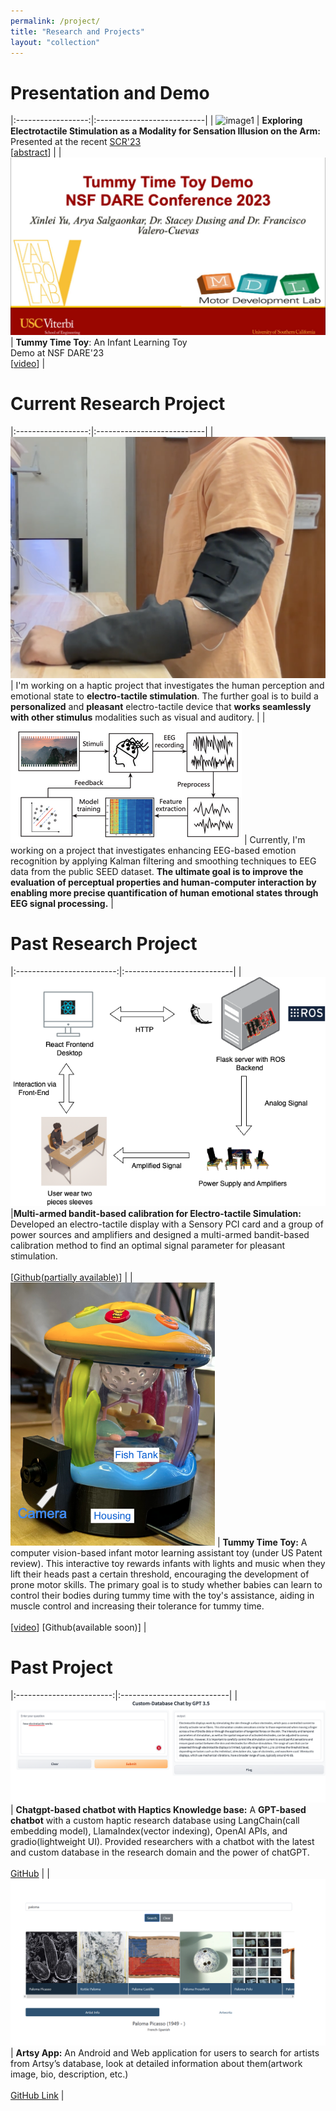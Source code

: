 ```yaml
---
permalink: /project/
title: "Research and Projects"
layout: "collection"
---
```


# Presentation and Demo

|:------------------:|:---------------------------|
| ![image1][SCR_Pre_Image]          | **Exploring Electrotactile Stimulation as a Modality for Sensation Illusion on the Arm:** Presented at the recent [SCR'23](https://sites.uci.edu/scr2023/schedule/)       <br> [[abstract](https://bpb-us-e2.wpmucdn.com/sites.uci.edu/dist/2/5230/files/2023/09/66_SCR_23_Xinlei_Yu.pdf)] |
| [![3T Demo](https://raw.githubusercontent.com/XinleiYu-Leo/Xinlei-leo.github.io/master/assets/images/3T_Demo_DARE-Cover.jpg)](https://youtu.be/6PznLd5wy5c "3T Demo")         | <strong>Tummy Time Toy</strong>: An Infant Learning Toy      <br> Demo at NSF DARE'23                 <br> [[video](https://youtu.be/6PznLd5wy5c)] |

[SCR_Pre_Image]: https://raw.githubusercontent.com/XinleiYu-Leo/Xinlei-leo.github.io/master/assets/images/talk_SCR.png "scr"


# Current Research Project 

|:------------------:|:---------------------------|
| <img src="https://raw.githubusercontent.com/XinleiYu-Leo/Xinlei-leo.github.io/master/assets/images/sleeve_prototype.png" alt="Sleeve Image"  />             | I'm working on a haptic project that investigates the human perception and emotional state to <strong>electro-tactile stimulation</strong>. The further goal is to build a <strong>personalized</strong> and <strong>pleasant</strong> electro-tactile device that <strong>works seamlessly with other stimulus</strong> modalities such as visual and auditory.      |
| <img src="https://raw.githubusercontent.com/XinleiYu-Leo/Xinlei-leo.github.io/master/assets/images/eeg_loop.png" alt="eeg Image"  />             | Currently, I'm working on a project that investigates enhancing EEG-based emotion recognition by applying Kalman filtering and smoothing techniques to EEG data from the public SEED dataset. <strong>The ultimate goal is to improve the evaluation of perceptual properties and human-computer interaction by enabling more precise quantification of human emotional states through EEG signal processing.</strong>     |



# Past Research Project 

|:-------------------------:|:---------------------------|
|![electro_diagram][electro]|**Multi-armed bandit-based calibration for Electro-tactile Simulation:** Developed an electro-tactile display with a Sensory PCI card and a group of power sources and amplifiers and designed a multi-armed bandit-based calibration method to find an optimal signal parameter for pleasant stimulation. <br><br> [[Github(partially available)](https://github.com/xinleiyuUSC/MAB_UCB)] |
| ![image_3T][3T]               | **Tummy Time Toy:** A computer vision-based infant motor learning assistant toy (under US Patent review). This interactive toy rewards infants with lights and music when they lift their heads past a certain threshold, encouraging the development of prone motor skills. The primary goal is to study whether babies can learn to control their bodies during tummy time with the toy's assistance, aiding in muscle control and increasing their tolerance for tummy time.   <br><br> [[video](https://youtu.be/6PznLd5wy5c)] [Github(available soon)]  |

# Past Project

|:------------------------:|:---------------------------|
| ![image_chatbot][haptics_chatbot]              | **Chatgpt-based chatbot with Haptics Knowledge base:** A **GPT-based chatbot** with a custom haptic research database using LangChain(call embedding model), LlamaIndex(vector indexing), OpenAI APIs, and gradio(lightweight UI). Provided researchers with a chatbot with the latest and custom database in the research domain and the power of chatGPT.  <br><br> [GitHub](https://github.com/xinleiyuUSC/haptics_chatBot)  |
| ![image_artsy][artsy]                | **Artsy App:** An Android and Web application for users to search for artists from Artsy’s database, look at detailed information about them(artwork image, bio, description, etc.)  <br><br> [GitHub Link](https://github.com/XinleiYu-Leo/Artsy_App)  |

[3T]: https://raw.githubusercontent.com/XinleiYu-Leo/Xinlei-leo.github.io/master/assets/images/TTT.png "3T Image"

[haptics_chatbot]: https://raw.githubusercontent.com/XinleiYu-Leo/Xinlei-leo.github.io/master/assets/images/chatBot.png "chatbot Image"

[electro]: https://raw.githubusercontent.com/XinleiYu-Leo/Xinlei-leo.github.io/master/assets/images/electro_diagram.png "Elec image"

[artsy]: https://raw.githubusercontent.com/XinleiYu-Leo/Xinlei-leo.github.io/master/assets/images/ArtsyImage.png "Artsy image"


